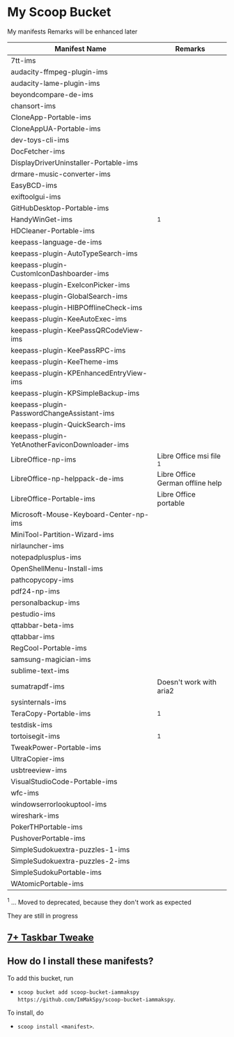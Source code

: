 # My Scoop Bucket

My manifests
Remarks will be enhanced later

| Manifest Name                                  | Remarks                                          |
| ---------------------------------------------- | ------------------------------------------------ |
| 7tt-ims                                        |                                                  |
| audacity-ffmpeg-plugin-ims                     |                                                  |
| audacity-lame-plugin-ims                       |                                                  |
| beyondcompare-de-ims                           |                                                  |
| chansort-ims                                   |                                                  |
| CloneApp-Portable-ims                          |                                                  |
| CloneAppUA-Portable-ims                        |                                                  |
| dev-toys-cli-ims                               |                                                  |
| DocFetcher-ims                                 |                                                  |
| DisplayDriverUninstaller-Portable-ims          |                                                  |
| drmare-music-converter-ims                     |                                                  |
| EasyBCD-ims                                    |                                                  |
| exiftoolgui-ims                                |                                                  |
| GitHubDesktop-Portable-ims                     |                                                  |
| HandyWinGet-ims                                |<sup>1</sup>                                      |
| HDCleaner-Portable-ims                         |                                                  |
| keepass-language-de-ims                        |                                                  |
| keepass-plugin-AutoTypeSearch-ims              |                                                  |
| keepass-plugin-CustomIconDashboarder-ims       |                                                  |
| keepass-plugin-ExeIconPicker-ims               |                                                  |
| keepass-plugin-GlobalSearch-ims                |                                                  |
| keepass-plugin-HIBPOfflineCheck-ims            |                                                  |
| keepass-plugin-KeeAutoExec-ims                 |                                                  |
| keepass-plugin-KeePassQRCodeView-ims           |                                                  |
| keepass-plugin-KeePassRPC-ims                  |                                                  |
| keepass-plugin-KeeTheme-ims                    |                                                  |
| keepass-plugin-KPEnhancedEntryView-ims         |                                                  |
| keepass-plugin-KPSimpleBackup-ims              |                                                  |
| keepass-plugin-PasswordChangeAssistant-ims     |                                                  |
| keepass-plugin-QuickSearch-ims                 |                                                  |
| keepass-plugin-YetAnotherFaviconDownloader-ims |                                                  |
| LibreOffice-np-ims                             | Libre Office msi file<br><sup>1</sup>            |
| LibreOffice-np-helppack-de-ims                 | Libre Office German offline help                 |
| LibreOffice-Portable-ims                       | Libre Office portable                            |
| Microsoft-Mouse-Keyboard-Center-np-ims         |                                                  |
| MiniTool-Partition-Wizard-ims                  |                                                  |
| nirlauncher-ims                                |                                                  |
| notepadplusplus-ims                            |                                                  |
| OpenShellMenu-Install-ims                      |                                                  |
| pathcopycopy-ims                               |                                                  |
| pdf24-np-ims                                   |                                                  |
| personalbackup-ims                             |                                                  |
| pestudio-ims                                   |                                                  |
| qttabbar-beta-ims                              |                                                  |
| qttabbar-ims                                   |                                                  |
| RegCool-Portable-ims                           |                                                  |
| samsung-magician-ims                           |                                                  |
| sublime-text-ims                               |                                                  |
| sumatrapdf-ims                                 | Doesn't work with aria2                          |
| sysinternals-ims                               |                                                  |
| TeraCopy-Portable-ims                          | <sup>1</sup>                                     |
| testdisk-ims                                   |                                                  |
| tortoisegit-ims                                | <sup>1</sup>                                     |
| TweakPower-Portable-ims                        |                                                  |
| UltraCopier-ims                                |                                                  |
| usbtreeview-ims                                |                                                  |
| VisualStudioCode-Portable-ims                  |                                                  |
| wfc-ims                                        |                                                  |
| windowserrorlookuptool-ims                     |                                                  |
| wireshark-ims                                  |                                                  |
| PokerTHPortable-ims                            |                                                  |
| PushoverPortable-ims                           |                                                  |
| SimpleSudokuextra-puzzles-1-ims                |                                                  |
| SimpleSudokuextra-puzzles-2-ims                |                                                  |
| SimpleSudokuPortable-ims                       |                                                  |
| WAtomicPortable-ims                            |                                                  |

<sup>1</sup> ... Moved to deprecated, because they don't work as expected

They are still in progress

## [7+ Taskbar Tweake](https://ramensoftware.com/7-taskbar-tweaker "Permanent Link to 7+ Taskbar Tweaker")

How do I install these manifests?
---------------------------------

To add this bucket, run

- `scoop bucket add scoop-bucket-iammakspy https://github.com/ImMakSpy/scoop-bucket-iammakspy`.

To install, do

- `scoop install <manifest>`.

